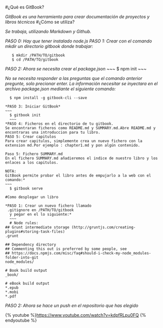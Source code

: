 #¿Qué es GitBook?

  *GitBook es una herramiento para crear documentación de proyectos y libros técnicos*
#¿Cómo se utiliza?

  *Se trabaja, utilizando Markdown y Github.*

  *PASO 0: Hay que tener instalado node.js
  PASO 1: Crear con el comando mkdir un directorio gitbook donde trabajar:*
  ~~~
     $ mkdir /PATH/TO/gitbook
     $ cd /PATH/TO/gitbook
  ~~~
   *PASO 2: Ahora se necesita crear el package.json*
    ~~~
    $ npm init
    ~~~

  *No se necesita responder a las preguntas que el comando anterior pregunte, solo precionar enter. La información necesitar se inyectara en el archivo package.json mediante el siguiente comando:*
  ~~~
    $ npm install -g gitbook-cli --save
  ~~~
    *PASO 3: Iniciar GitBook*
    ~~~
      $ gitbook init
      ~~~
    *PASO 4: Ficheros en el directorio de tu gitbook.
    Se encontraran ficheros como README.md y SUMMARY.md.Abre README.md y encontraras una introduccion para tu libro.
    PASO 5: Crear capitulos
    Para crear capitulos, simplemente crea un nuevo fichero con la extension md.Por ejemplo : chapter1.md y pon algún contenido.

    Paso 5: Fichero SUMMARY.md
    En el fichero SUMMARY.md añadieremos el indice de nuestro libro y los enlaces a los capitulos.

    NOTA:
    GitBook permite probar el libro antes de empujarlo a la web con el comando:*
    ~~~
      $ gitbook serve

  ~~~
#Como desplegar un libro

  *PASO 1: Crear un nuevo fichero llamado
   .gitignore en /PATH/TO/gitbook
    y pegar en el lo siguiente:*
    ~~~
    # Node rules:
## Grunt intermediate storage (http://gruntjs.com/creating-plugins#storing-task-files)
.grunt

## Dependency directory
## Commenting this out is preferred by some people, see
## https://docs.npmjs.com/misc/faq#should-i-check-my-node_modules-folder-into-git
node_modules/

# Book build output
_book/

# eBook build output
*.epub
*.mobi
*.pdf
~~~
*PASO 2: Ahora se hace un push en el repositorio que has elegido*

{% youtube %}https://www.youtube.com/watch?v=kdpfRLpu0FQ {% endyoutube %}
